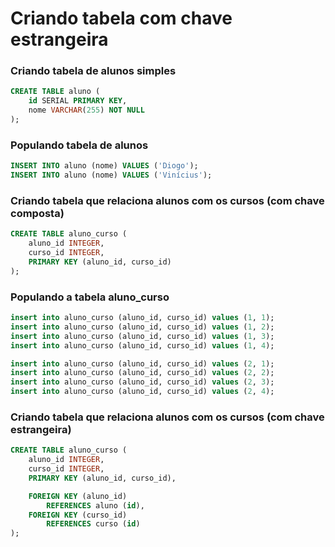 # Criando tabela com chave estrangeira

### Criando tabela de alunos simples

```sql
CREATE TABLE aluno (
    id SERIAL PRIMARY KEY,
    nome VARCHAR(255) NOT NULL
);
```

### Populando tabela de alunos

```sql
INSERT INTO aluno (nome) VALUES ('Diogo');
INSERT INTO aluno (nome) VALUES ('Vinícius');
```

### Criando tabela que relaciona alunos com os cursos (com chave composta)

```sql
CREATE TABLE aluno_curso (
    aluno_id INTEGER,
    curso_id INTEGER,
    PRIMARY KEY (aluno_id, curso_id)
);
```

### Populando a tabela aluno_curso

```sql
insert into aluno_curso (aluno_id, curso_id) values (1, 1);
insert into aluno_curso (aluno_id, curso_id) values (1, 2);
insert into aluno_curso (aluno_id, curso_id) values (1, 3);
insert into aluno_curso (aluno_id, curso_id) values (1, 4);

insert into aluno_curso (aluno_id, curso_id) values (2, 1);
insert into aluno_curso (aluno_id, curso_id) values (2, 2);
insert into aluno_curso (aluno_id, curso_id) values (2, 3);
insert into aluno_curso (aluno_id, curso_id) values (2, 4);
```

### Criando tabela que relaciona alunos com os cursos (com chave estrangeira)

```sql
CREATE TABLE aluno_curso (
    aluno_id INTEGER,
    curso_id INTEGER,
    PRIMARY KEY (aluno_id, curso_id),

    FOREIGN KEY (aluno_id)
        REFERENCES aluno (id),
    FOREIGN KEY (curso_id)
        REFERENCES curso (id)
);
```